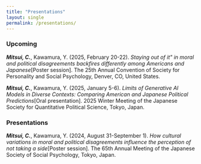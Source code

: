 ```yaml
---
title: "Presentations"
layout: single
permalink: /presentations/
---
```


### Upcoming

**_Mitsui, C._**, Kawamura, Y. (2025, February 20-22). *Staying out of it" in moral and political disagreements backfires differently among Americans and Japanese*[Poster session]. The 25th Annual Convention of Society for Personality and Social Psychology, Denver, CO, United States.

**_Mitsui, C._**, Kawamura, Y. (2025, January 5-6). *Limits of Generative AI Models in Diverse Contexts: Comparing American and Japanese Political Predictions*[Oral presentation]. 2025 Winter Meeting of the Japanese Society for Quantitative Political Science, Tokyo, Japan.

### Presentations

**_Mitsui, C._**, Kawamura, Y. (2024, August 31-September 1). *How cultural variations in moral and political disagreements influence the perception of not taking a side*[Poster session]. The 65th Annual Meeting of the Japanese Society of Social Psychology, Tokyo, Japan.
